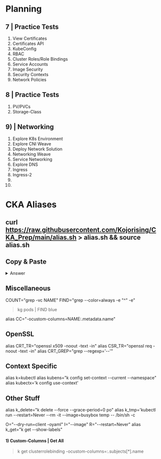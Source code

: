 # Planning

## 7 | Practice Tests
1) View Certificates
2) Certificates API
3) KubeConfig
4) RBAC
5) Cluster Roles/Role Bindings
6) Service Accounts
7) Image Security
8) Security Contexts
9) Network Policies


## 8 | Practice Tests
1) PV/PVCs
2) Storage-Class


## 9) | Networking
1) Explore K8s Environment
2) Explore CNI Weave
3) Deploy Network Solution
4) Networking Weave
5) Service Networking
6) Explore DNS
7) Ingress
8) Ingress-2
9)
10) 


# CKA Aliases


## curl https://raw.githubusercontent.com/Kojorising/CKA_Prep/main/alias.sh > alias.sh && source alias.sh
## Copy & Paste
<details> 
  <summary markdown="span">Answer</summary>
# General
COUNT="grep -vc NAME"
FIND="grep --color=always -e "^" -e"
N="-n=kube-system"
D="--dry-run=client -oyaml"
d="--dry-run=client -oyaml"
# Kubectl
alias k=kubectl
alias kg="k get"
alias kd="k describe"
alias kdel="k del"
alias kdelf="k delete --force pod" 
alias kl="k logs"
alias kla="k label"
alias kx='k exec -it'
alias kc='k create'
alias kcf="k create -f"
alias kcd='k create $D'
alias ke="k explain"
alias ktmp="k run $RANDOM --image=busybox --rm -it --restart=Never -- /bin/sh"
alias kdrain="k drain --ignore-daemonsets --force"
ker() { k explain $1 --recursive=true | grep '<' | sed 's/<.*//'; }
complete -F __start_kubectl k
# IP Specific
alias ipg="ip -f inet addr | grep inet"
alias ipgN="ipg | grep eth0"
alias ipgP="ipg | grep weave"
alias ipgS="cat /etc/kubernetes/manifests/kube-apiserver.yaml | grep ip-range"
# Kube-Proxy
alias kube-proxy-mode="kl ds/$(kg ds $N -l k8s-app=kube-proxy -ocustom-columns=:.metadata.name | xargs) $N | grep Using"
# Miscellaneous
alias e="ETCDCTL_API=3 etcdctl"
alias km=kubeadm

</details>

## Miscellaneous
COUNT="grep -vc NAME"
FIND="grep --color=always -e "^" -e"
> kg pods | FIND blue

alias CC="-ocustom-columns=NAME:.metadata.name"

## OpenSSL
alias CRT_TR="openssl x509 -noout -text -in"
alias CSR_TR="openssl req -noout -text -in"
alias CRT_GREP="grep --regexp='--'"

## Context Specific
alias k=kubectl
alias kubens="k config set-context --current --namespace"
alias kubectx='k config use-context'


## Other Stuff
alias k_delete="k delete --force --grace-period=0 po"
alias k_tmp='kubectl run --restart=Never --rm -it --image=busybox temp -- /bin/sh -c

O="--dry-run=client -oyaml"
I="--image"
R="--restart=Never"
alias k_get="k get --show-labels"

#### 1) Custom-Columns | Get All
>  k get clusterrolebinding -ocustom-columns=:.subjects[*].name











